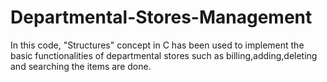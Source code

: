 # Departmental-Stores-Management
In this code, "Structures" concept in C has been used to implement the basic functionalities of departmental stores such as billing,adding,deleting and searching the items are done. 
